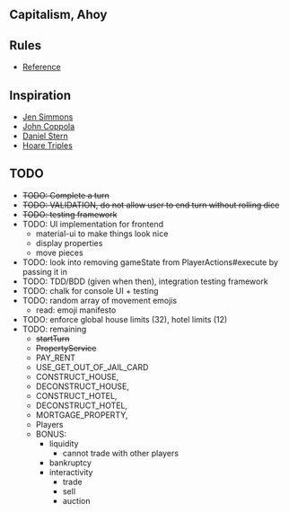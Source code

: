 ## Capitalism, Ahoy

## Rules
- [Reference](https://www.hasbro.com/common/instruct/00009.pdf)

## Inspiration
- [Jen Simmons](https://codepen.io/jensimmons/pen/qRGRjO)
- [John Coppola](https://codepen.io/johnnycopes/pen/yzQyMp)
- [Daniel Stern](https://github.com/danielstern/science/blob/master/monopoly.json)
- [Hoare Triples](https://en.wikipedia.org/wiki/Hoare_logic)

## TODO
- ~~TODO: Complete a turn~~
- ~~TODO: VALIDATION, do not allow user to end turn without rolling dice~~
- ~~TODO: testing framework~~
- TODO: UI implementation for frontend 
  - material-ui to make things look nice
  - display properties
  - move pieces
- TODO: look into removing gameState from PlayerActions#execute by passing it in
- TODO: TDD/BDD (given when then), integration testing framework
- TODO: chalk for console UI + testing
- TODO: random array of movement emojis
  - read: emoji manifesto
- TODO: enforce global house limits (32), hotel limits (12)
- TODO: remaining
  - ~~startTurn~~
  - ~~PropertyService~~
  - PAY_RENT
  - USE_GET_OUT_OF_JAIL_CARD
  - CONSTRUCT_HOUSE,
  - DECONSTRUCT_HOUSE,
  - CONSTRUCT_HOTEL,
  - DECONSTRUCT_HOTEL,
  - MORTGAGE_PROPERTY,
  - Players
  - BONUS:
    - liquidity
      - cannot trade with other players
    - bankruptcy
    - interactivity
      - trade
      - sell
      - auction
